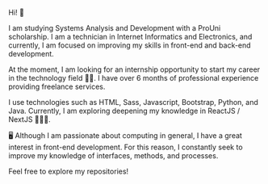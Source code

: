 Hi! 🚀

I am studying Systems Analysis and Development with a ProUni scholarship. I am a technician in Internet Informatics and Electronics, and currently, I am focused on improving my skills in front-end and back-end development.

At the moment, I am looking for an internship opportunity to start my career in the technology field 👦🏽. I have over 6 months of professional experience providing freelance services.

I use technologies such as HTML, Sass, Javascript, Bootstrap, Python, and Java. Currently, I am exploring deepening my knowledge in ReactJS / NextJS 👨🏽‍💻.

🖥️ Although I am passionate about computing in general, I have a great interest in front-end development. For this reason, I constantly seek to improve my knowledge of interfaces, methods, and processes.

Feel free to explore my repositories!